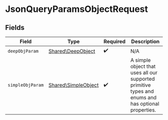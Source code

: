 # JsonQueryParamsObjectRequest


## Fields

| Field                                                                                              | Type                                                                                               | Required                                                                                           | Description                                                                                        |
| -------------------------------------------------------------------------------------------------- | -------------------------------------------------------------------------------------------------- | -------------------------------------------------------------------------------------------------- | -------------------------------------------------------------------------------------------------- |
| `deepObjParam`                                                                                     | [Shared\DeepObject](../../Models/Shared/DeepObject.md)                                             | :heavy_check_mark:                                                                                 | N/A                                                                                                |
| `simpleObjParam`                                                                                   | [Shared\SimpleObject](../../Models/Shared/SimpleObject.md)                                         | :heavy_check_mark:                                                                                 | A simple object that uses all our supported primitive types and enums and has optional properties. |
